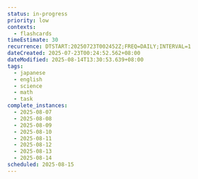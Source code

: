```yaml
---
status: in-progress
priority: low
contexts:
  - flashcards
timeEstimate: 30
recurrence: DTSTART:20250723T002452Z;FREQ=DAILY;INTERVAL=1
dateCreated: 2025-07-23T00:24:52.562+08:00
dateModified: 2025-08-14T13:30:53.639+08:00
tags:
  - japanese
  - english
  - science
  - math
  - task
complete_instances:
  - 2025-08-07
  - 2025-08-08
  - 2025-08-09
  - 2025-08-10
  - 2025-08-11
  - 2025-08-12
  - 2025-08-13
  - 2025-08-14
scheduled: 2025-08-15
---
```


